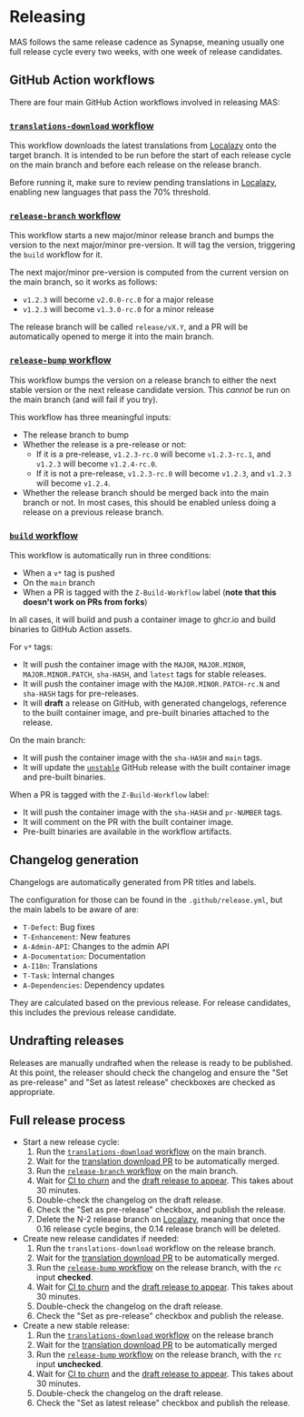 # Releasing

MAS follows the same release cadence as Synapse, meaning usually one full release cycle every two weeks, with one week of release candidates.

## GitHub Action workflows

There are four main GitHub Action workflows involved in releasing MAS:

### [`translations-download` workflow]

This workflow downloads the latest translations from [Localazy] onto the target branch.
It is intended to be run before the start of each release cycle on the main branch and before each release on the release branch.

Before running it, make sure to review pending translations in [Localazy], enabling new languages that pass the 70% threshold.

### [`release-branch` workflow]

This workflow starts a new major/minor release branch and bumps the version to the next major/minor pre-version.
It will tag the version, triggering the `build` workflow for it.

The next major/minor pre-version is computed from the current version on the main branch, so it works as follows:

 - `v1.2.3` will become `v2.0.0-rc.0` for a major release
 - `v1.2.3` will become `v1.3.0-rc.0` for a minor release

The release branch will be called `release/vX.Y`, and a PR will be automatically opened to merge it into the main branch.


### [`release-bump` workflow]

This workflow bumps the version on a release branch to either the next stable version or the next release candidate version.
This *cannot* be run on the main branch (and will fail if you try).

This workflow has three meaningful inputs:

 - The release branch to bump
 - Whether the release is a pre-release or not:
   - If it is a pre-release, `v1.2.3-rc.0` will become `v1.2.3-rc.1`, and `v1.2.3` will become `v1.2.4-rc.0`.
   - If it is not a pre-release, `v1.2.3-rc.0` will become `v1.2.3`, and `v1.2.3` will become `v1.2.4`.
 - Whether the release branch should be merged back into the main branch or not. In most cases, this should be enabled unless doing a release on a previous release branch.

### [`build` workflow]

This workflow is automatically run in three conditions:

 - When a `v*` tag is pushed
 - On the `main` branch
 - When a PR is tagged with the `Z-Build-Workflow` label (**note that this doesn't work on PRs from forks**)

In all cases, it will build and push a container image to ghcr.io and build binaries to GitHub Action assets.

For `v*` tags:

 - It will push the container image with the `MAJOR`, `MAJOR.MINOR`, `MAJOR.MINOR.PATCH`, `sha-HASH`, and `latest` tags for stable releases.
 - It will push the container image with the `MAJOR.MINOR.PATCH-rc.N` and `sha-HASH` tags for pre-releases.
 - It will **draft** a release on GitHub, with generated changelogs, reference to the built container image, and pre-built binaries attached to the release.

On the main branch:

 - It will push the container image with the `sha-HASH` and `main` tags.
 - It will update the [`unstable`](https://github.com/element-hq/matrix-authentication-service/releases/tag/unstable) GitHub release with the built container image and pre-built binaries.

When a PR is tagged with the `Z-Build-Workflow` label:

 - It will push the container image with the `sha-HASH` and `pr-NUMBER` tags.
 - It will comment on the PR with the built container image.
 - Pre-built binaries are available in the workflow artifacts.


## Changelog generation

Changelogs are automatically generated from PR titles and labels.

The configuration for those can be found in the `.github/release.yml`, but the main labels to be aware of are:

 - `T-Defect`: Bug fixes
 - `T-Enhancement`: New features
 - `A-Admin-API`: Changes to the admin API
 - `A-Documentation`: Documentation
 - `A-I18n`: Translations
 - `T-Task`: Internal changes
 - `A-Dependencies`: Dependency updates

They are calculated based on the previous release. For release candidates, this includes the previous release candidate.

## Undrafting releases

Releases are manually undrafted when the release is ready to be published.
At this point, the releaser should check the changelog and ensure the "Set as pre-release" and "Set as latest release" checkboxes are checked as appropriate.

## Full release process

 - Start a new release cycle:
   1. Run the [`translations-download` workflow] on the main branch.
   1. Wait for the [translation download PR] to be automatically merged.
   1. Run the [`release-branch` workflow] on the main branch.
   1. Wait for [CI to churn] and the [draft release to appear]. This takes about 30 minutes.
   1. Double-check the changelog on the draft release.
   1. Check the "Set as pre-release" checkbox, and publish the release.
   1. Delete the N-2 release branch on [Localazy], meaning that once the 0.16 release cycle begins, the 0.14 release branch will be deleted.
 - Create new release candidates if needed:
   1. Run the `translations-download` workflow on the release branch.
   1. Wait for the [translation download PR] to be automatically merged.
   1. Run the [`release-bump` workflow] on the release branch, with the `rc` input **checked**.
   1. Wait for [CI to churn] and the [draft release to appear]. This takes about 30 minutes.
   1. Double-check the changelog on the draft release.
   1. Check the "Set as pre-release" checkbox and publish the release.
 - Create a new stable release:
   1. Run the [`translations-download` workflow] on the release branch
   1. Wait for the [translation download PR] to be automatically merged
   1. Run the [`release-bump` workflow] on the release branch, with the `rc` input **unchecked**.
   1. Wait for [CI to churn] and the [draft release to appear]. This takes about 30 minutes.
   1. Double-check the changelog on the draft release.
   1. Check the "Set as latest release" checkbox and publish the release.

[Localazy]: https://localazy.com/p/matrix-authentication-service
[`translations-download` workflow]: https://github.com/element-hq/matrix-authentication-service/actions/workflows/translations-download.yaml
[`release-branch` workflow]: https://github.com/element-hq/matrix-authentication-service/actions/workflows/release-branch.yaml
[`release-bump` workflow]: https://github.com/element-hq/matrix-authentication-service/actions/workflows/release-bump.yaml
[`build` workflow]: https://github.com/element-hq/matrix-authentication-service/actions/workflows/build.yaml
[translation download PR]: https://github.com/element-hq/matrix-authentication-service/pulls?q=is%3Apr+label%3AA-I18n
[CI to churn]: https://github.com/element-hq/matrix-authentication-service/actions/workflows/build.yaml?query=event%3Apush+actor%3Amatrixbot
[draft release to appear]: https://github.com/element-hq/matrix-authentication-service/releases
